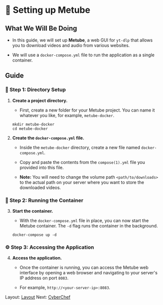 # 🎵 Setting up Metube

## What We Will Be Doing

* In this guide, we will set up **Metube**, a web GUI for `yt-dlp` that allows you to download videos and audio from various websites.

* We will use a `docker-compose.yml` file to run the application as a single container.

## Guide

### 📂 Step 1: Directory Setup

1. **Create a project directory.**

   * First, create a new folder for your Metube project. You can name it whatever you like, for example, `metube-docker`.

   ```
   mkdir metube-docker
   cd metube-docker
   ```

2. **Create the `docker-compose.yml` file.**

   * Inside the `metube-docker` directory, create a new file named `docker-compose.yml`.

   * Copy and paste the contents from the `compose(1).yml` file you provided into this file.

   * **Note:** You will need to change the volume path `<path/to/downloads>` to the actual path on your server where you want to store the downloaded videos.

### 🚀 Step 2: Running the Container

3. **Start the container.**

   * With the `docker-compose.yml` file in place, you can now start the Metube container. The `-d` flag runs the container in the background.

   ```
   docker-compose up -d
   ```

### ⚙️ Step 3: Accessing the Application

4. **Access the application.**

   * Once the container is running, you can access the Metube web interface by opening a web browser and navigating to your server's IP address on port `8083`.

   * For example, `http://<your-server-ip>:8083`.

Layout: [Layout](../Layout)
Next: [CyberChef](../Cyberchef)

